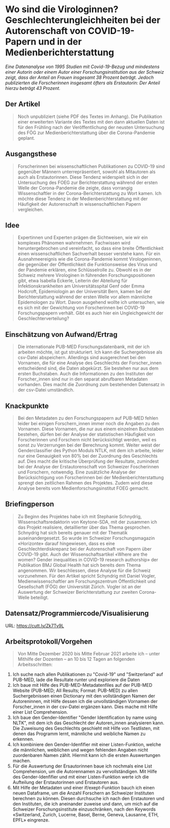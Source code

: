 # Wo sind die Virologinnen? Geschlechterungleichheiten bei der Autorenschaft von COVID-19-Papern und in der Medienberichterstattung 

*Eine Datenanalyse von 1995 Studien mit Covid-19-Bezug und mindestens einer Autorin oder einem Autor einer Forschungsinstitution aus der Schweiz zeigt, dass der Anteil an Frauen insgesamt 38 Prozent beträgt. Jedoch publizierten die Forscherinnen insgesamt öfters als Erstautorin: Der Anteil hierzu beträgt 43 Prozent.*


## Der Artikel
> Noch unpubliziert (siehe PDF des Textes im Anhang). Die Publikation einer erweiterten Variante des Textes mit den dann aktuellen Daten ist für den Frühling nach der Veröffentlichung der neusten Untersuchung des FÖG zur Medienberichterstattung über die Corona-Pandemie geplant.


## Ausgangsthese
> Forscherinnen bei wissenschaftlichen Publikationen zu COVID-19 sind gegenüber Männern unterrepräsentiert, sowohl als Mitautoren als auch als Erstautorinnen. Diese Tendenz widerspielt sich in der Untersuchung des FOEG zur Berichterstattung während der ersten Welle der Corona-Pandemie die zeigte, dass vorrangig Wissenschaftler in der Corona-Berichterstattung zu Wort kamen. Ich möchte diese Tendenz in der Medienberichterstattung mit der Häufigkeit der Autorenschaft in wissenschaftlichen Papern vergleichen. 


## Idee
> Expertinnen und Experten prägen die Sichtweisen, wie wir ein komplexes Phänomen wahrnehmen. Fachwissen wird heruntergebrochen und vereinfacht, so dass eine breite Öffentlichkeit einen wissenschaftlichen Sachverhalt besser verstehe kann. Für ein Ausnahmeereignis wie die Corona-Pandemie kommt Virologeninnen, die gegenüber der Öffentlichkeit die Funktionsweise des Virus und der Pandemie erklären, eine Schlüsselrolle zu. Obwohl es in der Schweiz mehrere Virologinen in führenden Forschungspositionen gibt, etwa Isabella Eckerle, Leiterin der Abteilung für Infektionskrankheiten am Universitätsspital Genf oder Emma Hodcroft, Epidemiologin an der Universität Bern, kamen bei der Berichterstattung während der ersten Welle vor allem männliche Epidemologen zu Wort. Davon ausgehend wollte ich untersuchen, wie es sich mit der Gewichtung von Forscherinnen bei COVID-19 Forschungspapern verhält. Gibt es auch hier ein Ungleichgewicht der Geschlechterverteilung? 

## Einschätzung von Aufwand/Ertrag
> Die internationale PUB-MED Forschungsdatenbank, mit der ich arbeiten möchte, ist gut strukturiert. Ich kann die Suchergebnisse als csv-Datei abspeichern. Allerdings sind ausgerechnet bei den Vornamen, die für eine Analyse des Geschlechts der Forscher_innen entscheidend sind, die Daten abgekürzt. Sie bestehen nur aus dem ersten Buchstaben. Auch die Informationen zu den Instituten der Forscher_innen sind nur in den separat abrufbaren Metadaten vorhanden. Dies macht die Zuordnung zum bestehenden Datensatz in der csv-Datei umständlich. 


## Knackpunkte
> Bei den Metadaten zu den Forschungspapern auf PUB-MED fehlen leider bei einigen Forschern_innen immer noch die Angaben zu den Vornamen. Diese Vornamen, die nur aus einem einzelnen Buchstaben bestehen, dürfen bei der Analyse der statistischen Häufigkeit von Forscherinnen und Forschern nicht berücksichtigt werden, weil es sonst zu Verzerrungen bei der Berechnung kommt. Weiter weist der Genderclassifier des Python Moduls NTLK, mit dem ich arbeite, leider nur eine Genauigkeit von 80% bei der Zuordnung des Geschlechts auf. Dies macht die kritische Überprüfung der Resultate, zumindest bei der Analyse der Erstautorenschaft von Schweizer Foscherinnen und Forschern, notwendig. Eine zusätzliche Analyse der Berücksichtigung von Forscherinnen bei der Medienberichterstattung sprengt den zeitlichen Rahmen des Projektes. Zudem wird diese Analyse bereits vom Medienforschungsinstitut FOEG gemacht.  

 
## Briefingperson
> Zu Beginn des Projektes habe ich mit Stephanie Schnydrig, Wissenschaftsredaktorin von Keytone-SDA, mit der zusammen ich das Projekt realisiere, detaillierter über das Thema gesprochen. Schnydrig hat sich bereits genauer mit der Thematik auseinandergesetzt. So wurde im Schweizer Forschungsmagazin «Horizonte» darauf hingewiesen, dass es eine Geschlechterdiskrepanz bei der Autorenschaft von Papern über COVID-19 gibt. Auch der Wissenschaftsartikel «Where are the women? Gender inequalities in COVID-19 research authorship» der Publikation BMJ Global Health hat sich bereits dem Thema angenommen. Wir beschliessen, diese Analyse für die Schweiz vorzunehmen. Für den Artikel spricht Schyndrig mit Daniel Vogler, Medienwissenschaftler am Forschungszentrum Öffentlichkeit und Gesellschaft (FÖG) der Universität Zürich. Vogler ist an der Auswertung der Schweizer Berichterstattung zur zweiten Corona-Welle beteiligt. 



## Datensatz/Programmiercode/Visualisierung 
URL: https://cutt.ly/Zk7Tv9L  


## Arbeitsprotokoll/Vorgehen 
> Von Mitte Dezember 2020 bis Mitte Februar 2021 arbeite ich – unter Mithilfe der Dozenten – an 10 bis 12 Tagen an folgenden Arbeitsschritten: 
1.	Ich suche nach allen Publikationen zu "Covid-19" und "Switzerland" auf PUB-MED, lade die Resultate runter und exploriere die Daten 
2.	Ich baue mit Hilfe des PUB-MED-Metadatenfiles auf der PUB-MED Website (PUB-MED; All Results; Format: PUB-MED) zu allen Suchergebnissen einen Dictionary mit den vollständigen Namen der Autoreninnen, mit Hilfe dessen ich die unvollständigen Vornamen der Forscher_innen in der csv-Datei ergänzen kann. Dies mache mit Hilfe einer List Comprehension. 
3.	Ich baue den Gender-Identifier "Gender Identification by name using NLTK", mit dem ich das Geschlecht der Autoren_innen analysieren kann. Die Zuweisung des Geschlechts geschieht mit Hilfe von Testlisten, mit denen das Programm lernt, männliche und weibliche Namen zu erkennen. 
4.	Ich kombiniere den Gender-Idenfifier mit einer Listen-Funktion, welche die männlichen, weiblichen und wegen fehlenden Angaben nicht zuordenbaren Namen zählt. Hiermit kann ich die ersten Auswertungen machen. 
5.	Für die Auswertung der Ersautorinnen baue ich nochmals eine List Comprehension, um die Autorennamen zu vervollständigen. Mit Hilfe des Gender-Idenfifier und mit einer Listen-Funktion werte ich die Aufteilung der Erstautorinnen und Erstautoren aus. 
6.	Mit Hilfe der Metadaten und einer if/exept-Funktion bauch ich einen neuen Dataframe, um die Anzahl Forschern an Schweizer Instituten berechnen zu können. Diesen durchsuche ich nach den Erstautoren und den Instituten, die ich aneinander zuweise und dann, um mich auf die Schweizer Forschungsinstitute einzuschränken, nach den Keywords «Switzerland, Zurich, Lucerne, Basel, Berne, Geneva, Lausanne, ETH, EPFL» eingrenze. 



